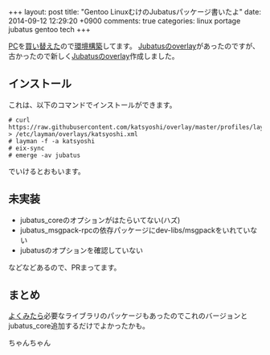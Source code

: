 +++
layout: post
title: "Gentoo LinuxむけのJubatusパッケージ書いたよ"
date: 2014-09-12 12:29:20 +0900
comments: true
categories: linux portage jubatus gentoo tech
+++

[PC](/blog/2014/08/20/gentoo-install-battle-part-i/)を[買い替えた](/blog/2014/08/21/gentoo-install-battle-part-ii/)ので[環境構築](/blog/2014/08/31/gentoo-install-battle-part-iii/)してます。
[Jubatusのoverlay](https://github.com/kazuki/overlay/tree/master/sci-calculators/jubatus)があったのですが、古かったので新しく[Jubatusのoverlay](https://github.com/katsyoshi/overlay)作成しました。

## インストール

これは、以下のコマンドでインストールができます。

```
# curl https://raw.githubusercontent.com/katsyoshi/overlay/master/profiles/layman.xml > /etc/layman/overlays/katsyoshi.xml
# layman -f -a katsyoshi
# eix-sync
# emerge -av jubatus
```

でいけるとおもいます。

## 未実装
- jubatus_coreのオプションがはたらいてない(ハズ)
- jubatus_msgpack-rpcの依存パッケージにdev-libs/msgpackをいれていない
- jubatusのオプションを確認していない

などなどあるので、PRまってます。

## まとめ
[よくみたら](https://github.com/kazuki/overlay/)必要なライブラリのパッケージもあったのでこれのバージョンとjubatus_core追加するだけでよかったかも。

ちゃんちゃん

